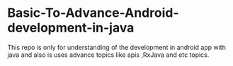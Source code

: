# Basic-To-Advance-Android-development-in-java
This repo is only for understanding of the development in android app with java  and also is uses advance topics like apis ,RxJava and etc topics.
